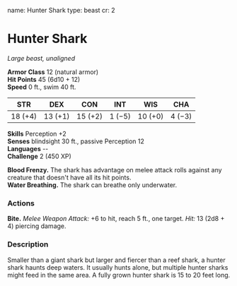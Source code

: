 name: Hunter Shark
type: beast
cr: 2

# Hunter Shark 
_Large beast, unaligned_

**Armor Class** 12 (natural armor)    
**Hit Points** 45 (6d10 + 12)    
**Speed** 0 ft., swim 40 ft.

| STR     | DEX     | CON     | INT     | WIS     | CHA     |
|---------|---------|---------|---------|---------|---------|
| 18 (+4) | 13 (+1) | 15 (+2) | 1 (−5)  | 10 (+0) | 4 (−3)  |  

**Skills** Perception +2    
**Senses** blindsight 30 ft., passive Perception 12    
**Languages** --    
**Challenge** 2 (450 XP) 

**Blood Frenzy.** The shark has advantage on melee attack rolls against any creature that doesn't have all its hit points.    
**Water Breathing.** The shark can breathe only underwater. 

### Actions    
**Bite.** _Melee Weapon Attack:_ +6 to hit, reach 5 ft., one target. _Hit:_ 13 (2d8 + 4) piercing damage. 

### Description
Smaller than a giant shark but larger and fiercer than a reef shark, a hunter shark haunts deep waters. It usually hunts alone, but multiple hunter sharks might feed in the same area. A fully grown hunter shark is 15 to 20 feet long. 